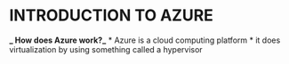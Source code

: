 # **INTRODUCTION TO AZURE**
**_ How does Azure work?_**
    * Azure is a cloud computing platform
    * it does virtualization by using something called a hypervisor
